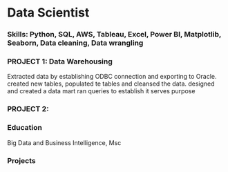 # Data Scientist

### Skills: Python, SQL, AWS, Tableau, Excel, Power BI, Matplotlib, Seaborn, Data cleaning, Data wrangling
### PROJECT 1: Data Warehousing
Extracted data by establishing ODBC connection and exporting to Oracle.
created new tables, populated te tables and cleansed the data.
designed and created a data mart
ran queries to establish it serves purpose

### PROJECT 2:

### Education
Big Data and Business Intelligence, Msc

### Projects

